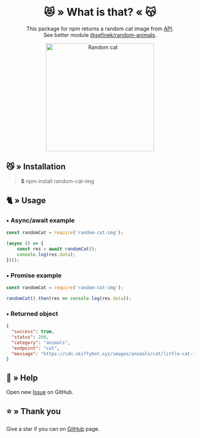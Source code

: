 <div align="center">
    <h1>😻 » What is that? « 😽</h1>
    This package for npm returns a random cat image from <a href="https://api.skiffybot.xyz" target="_blank">API</a>.<br>
    See better module <a href="https://www.npmjs.com/package/@sefinek/random-animals" target="_blank">@sefinek/random-animals</a>.
    <p>
        <img src="https://cdn.skiffybot.xyz/images/animals/cat/little-cat-1408118-min.jpg" alt="Random cat" height="290px">
    </p>
</div>

## 😼 » Installation
> **$** npm install random-cat-img

## 🐈 » Usage
### • Async/await example
```js
const randomCat = require('random-cat-img');

(async () => {
    const res = await randomCat();
    console.log(res.data);
})();
```

### • Promise example
```js
const randomCat = require('random-cat-img');

randomCat().then(res => console.log(res.data));
```

### • Returned object
```json
{
  "success": true,
  "status": 200,
  "category": "animals",
  "endpoint": "cat",
  "message": "https://cdn.skiffybot.xyz/images/animals/cat/little-cat-1408118-min.jpg"
}
```

## 🤝 » Help
Open new [Issue](https://github.com/sefinek24/random-cat-img/issues/new) on GitHub.

## ⭐ » Thank you
Give a star if you can on [GitHub](https://github.com/sefinek24/random-cat-img) page.